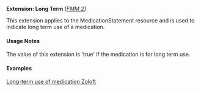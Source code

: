 **Extension: Long Term**  *[[FMM 2](guidance.html)]*

This extension applies to the MedicationStatement resource and is used to indicate long term use of a medication.


#### Usage Notes
The value of this extension is 'true' if the medication is for long term use.


#### Examples

[Long-term use of medication Zoloft](MedicationStatement-example1.html)
